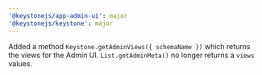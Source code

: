 ```yaml
---
'@keystonejs/app-admin-ui': major
'@keystonejs/keystone': major
---
```


Added a method `Keystone.getAdminViews({ schemaName })` which returns the views for the Admin UI. `List.getAdminMeta()` no longer returns a `views` values.
